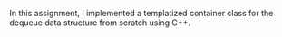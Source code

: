 In this assignment, I implemented a templatized container class for the dequeue data structure from scratch using C++.
